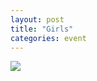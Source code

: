 ```yaml
---
layout: post
title: "Girls"
categories: event
---
```

![](https://pics.livejournal.com/quillcraft/pic/0017d6tp)

